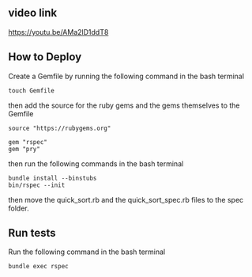 ## video link
https://youtu.be/AMa2lD1ddT8

## How to Deploy
Create a Gemfile by running the following command in the bash terminal
```
touch Gemfile
```

then add the source for the ruby gems and the gems themselves to the Gemfile

```
source "https://rubygems.org"

gem "rspec"
gem "pry"
```

then run the following commands in the bash terminal

```
bundle install --binstubs
bin/rspec --init
```

then move the quick_sort.rb and the quick_sort_spec.rb files to the spec folder.

## Run tests
Run the following command in the bash terminal
```
bundle exec rspec
```